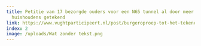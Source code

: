 ```yaml
---
title: Petitie van 17 bezorgde ouders voor een N65 tunnel al door meer dan 500
  huishoudens getekend
link: https://www.vughtparticipeert.nl/post/burgeroproep-tot-het-tekenen-van-petitie-tunnel-n65-vught-moet-onderzocht-worden/32a6c599e2b32520d833fc70e30bc988#main
index: 2
image: /uploads/Wat zonder tekst.png
---
```

